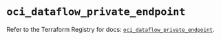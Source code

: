 # `oci_dataflow_private_endpoint`

Refer to the Terraform Registry for docs: [`oci_dataflow_private_endpoint`](https://registry.terraform.io/providers/oracle/oci/7.19.0/docs/resources/dataflow_private_endpoint).
